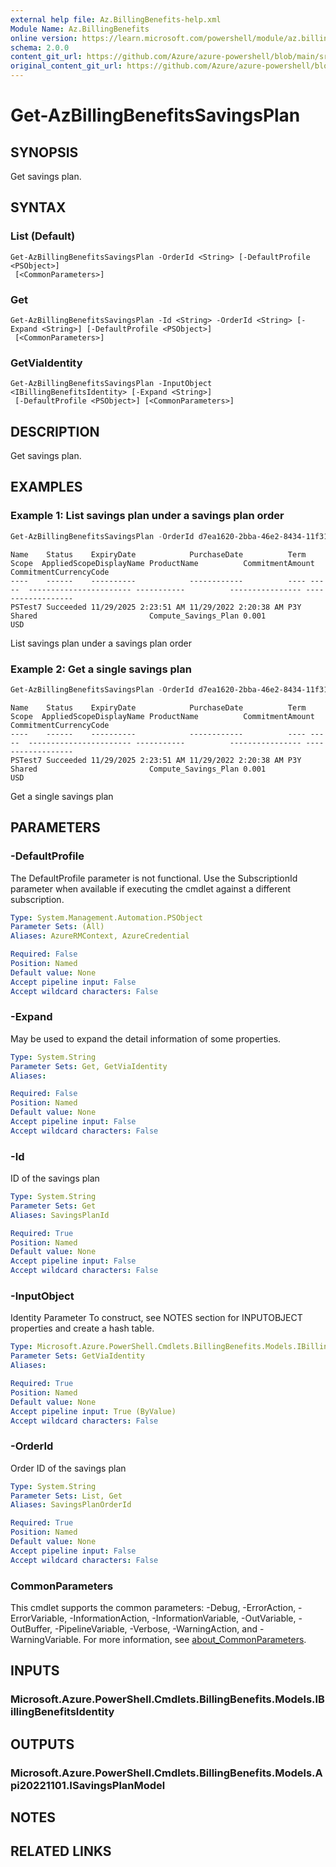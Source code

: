 ```yaml
---
external help file: Az.BillingBenefits-help.xml
Module Name: Az.BillingBenefits
online version: https://learn.microsoft.com/powershell/module/az.billingbenefits/get-azbillingbenefitssavingsplan
schema: 2.0.0
content_git_url: https://github.com/Azure/azure-powershell/blob/main/src/BillingBenefits/BillingBenefits/help/Get-AzBillingBenefitsSavingsPlan.md
original_content_git_url: https://github.com/Azure/azure-powershell/blob/main/src/BillingBenefits/BillingBenefits/help/Get-AzBillingBenefitsSavingsPlan.md
---
```


# Get-AzBillingBenefitsSavingsPlan

## SYNOPSIS
Get savings plan.

## SYNTAX

### List (Default)
```
Get-AzBillingBenefitsSavingsPlan -OrderId <String> [-DefaultProfile <PSObject>]
 [<CommonParameters>]
```

### Get
```
Get-AzBillingBenefitsSavingsPlan -Id <String> -OrderId <String> [-Expand <String>] [-DefaultProfile <PSObject>]
 [<CommonParameters>]
```

### GetViaIdentity
```
Get-AzBillingBenefitsSavingsPlan -InputObject <IBillingBenefitsIdentity> [-Expand <String>]
 [-DefaultProfile <PSObject>] [<CommonParameters>]
```

## DESCRIPTION
Get savings plan.

## EXAMPLES

### Example 1: List savings plan under a savings plan order
```powershell
Get-AzBillingBenefitsSavingsPlan -OrderId d7ea1620-2bba-46e2-8434-11f31bfb984d
```

```output
Name    Status    ExpiryDate            PurchaseDate          Term Scope  AppliedScopeDisplayName ProductName          CommitmentAmount CommitmentCurrencyCode
----    ------    ----------            ------------          ---- -----  ----------------------- -----------          ---------------- ------------------
PSTest7 Succeeded 11/29/2025 2:23:51 AM 11/29/2022 2:20:38 AM P3Y  Shared                         Compute_Savings_Plan 0.001            USD
```

List savings plan under a savings plan order

### Example 2: Get a single savings plan
```powershell
Get-AzBillingBenefitsSavingsPlan -OrderId d7ea1620-2bba-46e2-8434-11f31bfb984d -Id 9fde2a72-776b-49fc-869c-dca8859d7d62
```

```output
Name    Status    ExpiryDate            PurchaseDate          Term Scope  AppliedScopeDisplayName ProductName          CommitmentAmount CommitmentCurrencyCode
----    ------    ----------            ------------          ---- -----  ----------------------- -----------          ---------------- ------------------
PSTest7 Succeeded 11/29/2025 2:23:51 AM 11/29/2022 2:20:38 AM P3Y  Shared                         Compute_Savings_Plan 0.001            USD
```

Get a single savings plan

## PARAMETERS

### -DefaultProfile
The DefaultProfile parameter is not functional.
Use the SubscriptionId parameter when available if executing the cmdlet against a different subscription.

```yaml
Type: System.Management.Automation.PSObject
Parameter Sets: (All)
Aliases: AzureRMContext, AzureCredential

Required: False
Position: Named
Default value: None
Accept pipeline input: False
Accept wildcard characters: False
```

### -Expand
May be used to expand the detail information of some properties.

```yaml
Type: System.String
Parameter Sets: Get, GetViaIdentity
Aliases:

Required: False
Position: Named
Default value: None
Accept pipeline input: False
Accept wildcard characters: False
```

### -Id
ID of the savings plan

```yaml
Type: System.String
Parameter Sets: Get
Aliases: SavingsPlanId

Required: True
Position: Named
Default value: None
Accept pipeline input: False
Accept wildcard characters: False
```

### -InputObject
Identity Parameter
To construct, see NOTES section for INPUTOBJECT properties and create a hash table.

```yaml
Type: Microsoft.Azure.PowerShell.Cmdlets.BillingBenefits.Models.IBillingBenefitsIdentity
Parameter Sets: GetViaIdentity
Aliases:

Required: True
Position: Named
Default value: None
Accept pipeline input: True (ByValue)
Accept wildcard characters: False
```

### -OrderId
Order ID of the savings plan

```yaml
Type: System.String
Parameter Sets: List, Get
Aliases: SavingsPlanOrderId

Required: True
Position: Named
Default value: None
Accept pipeline input: False
Accept wildcard characters: False
```

### CommonParameters
This cmdlet supports the common parameters: -Debug, -ErrorAction, -ErrorVariable, -InformationAction, -InformationVariable, -OutVariable, -OutBuffer, -PipelineVariable, -Verbose, -WarningAction, and -WarningVariable. For more information, see [about_CommonParameters](http://go.microsoft.com/fwlink/?LinkID=113216).

## INPUTS

### Microsoft.Azure.PowerShell.Cmdlets.BillingBenefits.Models.IBillingBenefitsIdentity

## OUTPUTS

### Microsoft.Azure.PowerShell.Cmdlets.BillingBenefits.Models.Api20221101.ISavingsPlanModel

## NOTES

## RELATED LINKS
